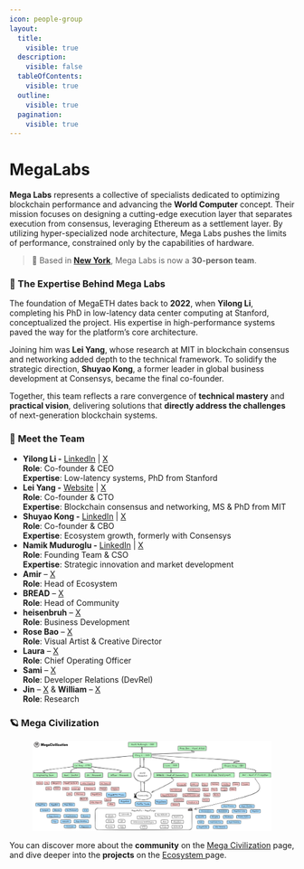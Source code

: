 ```yaml
---
icon: people-group
layout:
  title:
    visible: true
  description:
    visible: false
  tableOfContents:
    visible: true
  outline:
    visible: true
  pagination:
    visible: true
---
```


# MegaLabs

**Mega Labs** represents a collective of specialists dedicated to optimizing blockchain performance and advancing the **World Computer** concept. Their mission focuses on designing a cutting-edge execution layer that separates execution from consensus, leveraging Ethereum as a settlement layer. By utilizing hyper-specialized node architecture, Mega Labs pushes the limits of performance, constrained only by the capabilities of hardware.

> 📍 Based in [**New York**](https://x.com/hotpot_dao/status/1898790025501790643), Mega Labs is now a **30-person team**.

### 🧠 The Expertise Behind Mega Labs

The foundation of MegaETH dates back to **2022**, when **Yilong Li**, completing his PhD in low-latency data center computing at Stanford, conceptualized the project. His expertise in high-performance systems paved the way for the platform’s core architecture.

Joining him was **Lei Yang**, whose research at MIT in blockchain consensus and networking added depth to the technical framework. To solidify the strategic direction, **Shuyao Kong**, a former leader in global business development at Consensys, became the final co-founder.&#x20;

Together, this team reflects a rare convergence of **technical mastery** and **practical vision**, delivering solutions that **directly address the challenges** of next-generation blockchain systems.

### 👥 **Meet the Team**

* **Yilong Li -** [LinkedIn](https://www.linkedin.com/in/yilong-li-a6883356/) | [X](https://x.com/yilongl_megaeth)\
  **Role**: Co-founder & CEO\
  **Expertise**: Low-latency systems, PhD from Stanford
* **Lei Yang -** [Website](https://leiy.me/) | [X](https://x.com/yangl1996)\
  **Role**: Co-founder & CTO\
  **Expertise**: Blockchain consensus and networking, MS & PhD from MIT
* **Shuyao Kong -** [LinkedIn](https://www.linkedin.com/in/shuyao-kong/) | [X](https://x.com/hotpot_dao)\
  **Role**: Co-founder & CBO\
  **Expertise**: Ecosystem growth, formerly with Consensys
* **Namik Muduroglu -** [LinkedIn](https://www.linkedin.com/in/namikmuduroglu/) | [X](https://x.com/NamikMuduroglu)\
  **Role**: Founding Team & CSO\
  **Expertise**: Strategic innovation and market development
* **Amir** – [X](https://x.com/amiralmaimani)\
  **Role**: Head of Ecosystem
* **BREAD** – [X](https://x.com/0xBreadguy)\
  **Role**: Head of Community
* **heisenbruh** – [X](https://x.com/0xHeisenbruh)\
  **Role**: Business Development
* **Rose Bao** – [X](https://x.com/HarukoRose)\
  **Role**: Visual Artist & Creative Director
* **Laura** – [X](https://x.com/0xlifeitself)\
  **Role**: Chief Operating Officer
* **Sami** – [X](https://x.com/0xSami_M)\
  **Role**: Developer Relations (DevRel)
* **Jin** – [X](https://x.com/_Digital_J_) & **William** – [X](https://x.com/troublor)\
  **Role**: Research

### 🪐 Mega Civilization <a href="#team-structure" id="team-structure"></a>

<figure><img src="../.gitbook/assets/ME_Team_Structure_v1.png" alt=""><figcaption></figcaption></figure>

You can discover more about the **community** on the [Mega Civilization](../community-and-projects/mega-civilization.md) page, and dive deeper into the **projects** on the [Ecosystem ](../community-and-projects/ecosystem/projects.md)page.

